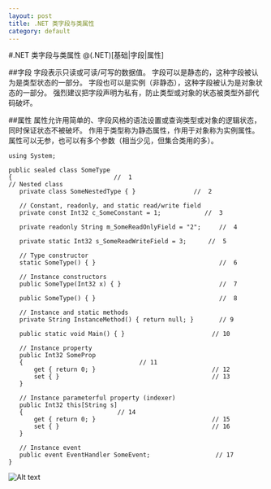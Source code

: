 ```yaml
---
layout: post
title: .NET 类字段与类属性
category: default
---
```

#.NET 类字段与类属性
@(.NET)[基础|字段|属性]

##字段
字段表示只读或可读/可写的数据值。
字段可以是静态的，这种字段被认为是类型状态的一部分。
字段也可以是实例（非静态），这种字段被认为是对象状态的一部分。 
强烈建议把字段声明为私有，防止类型或对象的状态被类型外部代码破坏。

##属性
属性允许用简单的、字段风格的语法设置或查询类型或对象的逻辑状态，同时保证状态不被破坏。
作用于类型称为静态属性，作用于对象称为实例属性。
属性可以无参，也可以有多个参数（相当少见，但集合类用的多）。 

	using System;
	
	public sealed class SomeType
	{                            //  1  
	// Nested class  
	   private class SomeNestedType { }                //  2  
	
	   // Constant, read­only, and static read/write field   
	   private const Int32 c_SomeConstant = 1;            //  3     
	
	   private readonly String m_SomeReadOnlyField = "2";     //  4    
	
	   private static Int32 s_SomeReadWriteField = 3;      //  5  
	
	   // Type constructor  
	   static SomeType() { }                                  //  6  
	
	   // Instance constructors  
	   public SomeType(Int32 x) { }                           //  7  
	
	   public SomeType() { }                                  //  8 
	
	   // Instance and static methods  
	   private String InstanceMethod() { return null; }       // 9   
	
	   public static void Main() { }                        // 10 
	
	   // Instance property  
	   public Int32 SomeProp
	   {                                // 11      
	       get { return 0; }                                // 12      
	       set { }                                          // 13  
	   }
	
	   // Instance parameterful property (indexer) 
	   public Int32 this[String s]
	   {                          // 14       
	       get { return 0; }                                // 15        
	       set { }                                          // 16  
	   }
	
	   // Instance event  
	   public event EventHandler SomeEvent;                  // 17  
	}
![Alt text](./psb.jpg)
